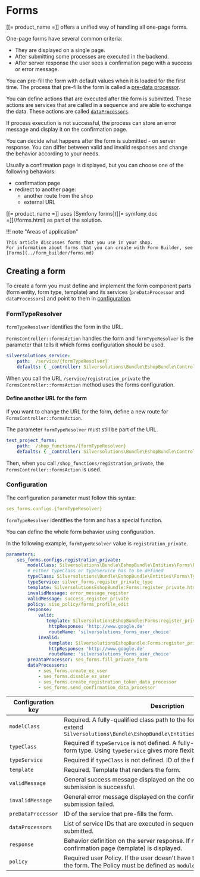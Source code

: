 # Forms

[[= product_name =]] offers a unified way of handling all one-page forms.

One-page forms have several common criteria:

- They are displayed on a single page.
- After submitting some processes are executed in the backend.
- After server response the user sees a confirmation page with a success or error message.

You can pre-fill the form with default values when it is loaded for the first time.
The process that pre-fills the form is called a [pre-data processor](form_api/predataprocessors.md).

You can define actions that are executed after the form is submitted.
These actions are services that are called in a sequence and are able to exchange the data.
These actions are called [`dataProcessors`](form_api/dataprocessors.md).

If process execution is not successful, the process can store an error message
and display it on the confirmation page.

You can decide what happens after the form is submitted - on server response.
You can differ between valid and invalid responses and change the behavior according to your needs.

Usually a confirmation page is displayed, but you can choose one of the following behaviors:

- confirmation page
- redirect to another page:
    - another route from the shop
    - external URL

[[= product_name =]] uses [Symfony forms]([[= symfony_doc =]]//forms.html) as part of the solution.

!!! note "Areas of application"

    This article discusses forms that you use in your shop.
    For information about forms that you can create with Form Builder, see [Forms](../form_builder/forms.md)

## Creating a form

To create a form you must define and implement the form component parts (form entity, form type, template)
and its services (`preDataProcessor` and `dataProcessors`) and point to them in [configuration](#configuration).

### FormTypeResolver

`formTypeResolver` identifies the form in the URL.

`FormsController::formsAction` handles the form and `formTypeResolver` is the parameter that tells it
which forms configuration should be used.

``` yaml
silversolutions_service:
    path:  /service/{formTypeResolver}
    defaults: { _controller: Silversolutions\Bundle\EshopBundle\Controller\FormsController::formsAction }
```

When you call the URL `/service/registration_private` the `FormsController::formsAction` method
uses the forms configuration.

#### Define another URL for the form

If you want to change the URL for the form, define a new route for `FormsController::formsAction`.

The parameter `formTypeResolver` must still be part of the URL.

``` yaml
test_project_forms:
    path:  /shop_functions/{formTypeResolver}
    defaults: { _controller: Silversolutions\Bundle\EshopBundle\Controller\FormsController::formsAction }
```

Then, when you call `/shop_functions/registration_private`, the `FormsController::formsAction` is used.

### Configuration

The configuration parameter must follow this syntax:

``` yaml
ses_forms.configs.{formTypeResolver}
```

`formTypeResolver` identifies the form and has a special function.

You can define the whole form behavior using configuration.

In the following example, `formTypeResolver` value is `registration_private`.

``` yaml
parameters:
    ses_forms.configs.registration_private:
        modelClass: Silversolutions\Bundle\EshopBundle\Entities\Forms\RegisterPrivate
        # either typeClass or typeService has to be defined
        typeClass: Silversolutions\Bundle\EshopBundle\Entities\Forms\Types\RegisterPrivateType
        typeService: silver_forms.register_private_type
        template: SilversolutionsEshopBundle:Forms:register_private.html.twig
        invalidMessage: error_message_register
        validMessage: success_register_private 
        policy: siso_policy/forms_profile_edit
        response:
            valid:
               template: SilversolutionsEshopBundle:Forms:register_private_valid.html.twig 
                httpResponse: 'http://www.google.de'
                routeName: 'silversolutions_forms_user_choice'
            invalid:         
                template: SilversolutionsEshopBundle:Forms:register_private_valid.html.twig
                httpResponse: 'http://www.google.de'
                routeName: 'silversolutions_forms_user_choice'
        preDataProcessor: ses_forms.fill_private_form
        dataProcessors:            
            - ses_forms.create_ez_user
            - ses_forms.disable_ez_user
            - ses_forms.create_registration_token_data_processor
            - ses_forms.send_confirmation_data_processor
```

|Configuration key|Description|
|--- |--- |
|`modelClass`|Required. A fully-qualified class path to the form entity. This class must extend `Silversolutions\Bundle\EshopBundle\Entities\Forms\AbstractFormEntity`|
|`typeClass`|Required if `typeService` is not defined. A fully-qualified class path to the form type. Using `typeService` gives more flexibility.|
|`typeService` |Required if `typeClass` is not defined. ID of the form type service.|
|`template`|Required. Template that renders the form.|
|`validMessage`|General success message displayed on the confirmation page if form submission is successful.|
|`invalidMessage`|General error message displayed on the confirmation page if form submission failed.|
|`preDataProcessor`|ID of the service that pre-fills the form.|
|`dataProcessors`|List of service IDs that are executed in sequence after the form is submitted.|
|`response`|Behavior definition on the server response. If not defined, the confirmation page (template) is displayed.|
|`policy`|Required user Policy. If the user doesn't have the Policy, they cannot see the form. The Policy must be defined as `module/function`|
